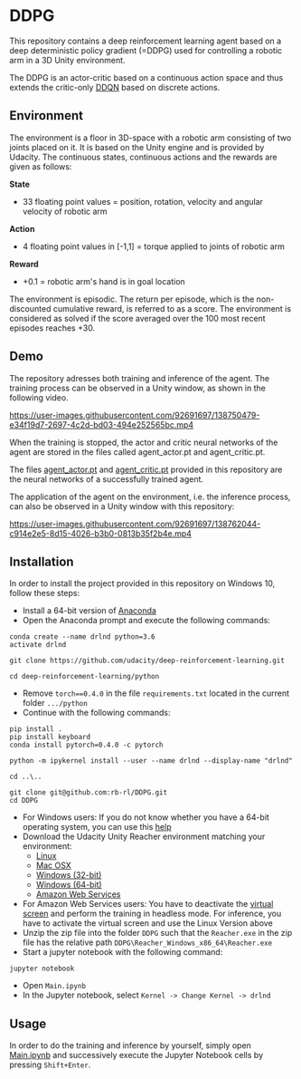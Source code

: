 # DDPG
This repository contains a deep reinforcement learning agent based on a deep deterministic policy gradient (=DDPG) used for controlling a robotic arm in a 3D Unity environment.

The DDPG is an actor-critic based on a continuous action space and thus extends the critic-only [DDQN](https://github.com/rb-rl/DDQN) based on discrete actions.

## Environment

The environment is a floor in 3D-space with a robotic arm consisting of two joints placed on it. It is based on the Unity engine and is provided by Udacity. The continuous states, continuous actions and the rewards are given as follows:

**State**

- 33 floating point values = position, rotation, velocity and angular velocity of robotic arm

**Action**

- 4 floating point values in \[-1,1\] = torque applied to joints of robotic arm

**Reward**

- +0.1 = robotic arm's hand is in goal location

The environment is episodic. The return per episode, which is the non-discounted cumulative reward, is referred to as a score. The environment is considered as solved if the score averaged over the 100 most recent episodes reaches +30.

## Demo

The repository adresses both training and inference of the agent. The training process can be observed in a Unity window, as shown in the following video.

https://user-images.githubusercontent.com/92691697/138750479-e34f19d7-2697-4c2d-bd03-494e252565bc.mp4

When the training is stopped, the actor and critic neural networks of the agent are stored in the files called agent_actor.pt and agent_critic.pt.

The files [agent_actor.pt](agent_actor.pt) and [agent_critic.pt](agent_critic.pt) provided in this repository are the neural networks of a successfully trained agent.

The application of the agent on the environment, i.e. the inference process, can also be observed in a Unity window with this repository:

https://user-images.githubusercontent.com/92691697/138762044-c914e2e5-8d15-4026-b3b0-0813b35f2b4e.mp4

## Installation

In order to install the project provided in this repository on Windows 10, follow these steps:

- Install a 64-bit version of [Anaconda](https://anaconda.cloud/installers)
- Open the Anaconda prompt and execute the following commands:
```
conda create --name drlnd python=3.6
activate drlnd

git clone https://github.com/udacity/deep-reinforcement-learning.git

cd deep-reinforcement-learning/python
```
- Remove `torch==0.4.0` in the file `requirements.txt` located in the current folder `.../python`
- Continue with the following commands:
```
pip install .
pip install keyboard
conda install pytorch=0.4.0 -c pytorch

python -m ipykernel install --user --name drlnd --display-name "drlnd"

cd ..\..

git clone git@github.com:rb-rl/DDPG.git
cd DDPG
```
- For Windows users: If you do not know whether you have a 64-bit operating system, you can use this [help](https://support.microsoft.com/en-us/help/827218/how-to-determine-whether-a-computer-is-running-a-32-bit-version-or-64)
- Download the Udacity Unity Reacher environment matching your environment:
  - [Linux](https://s3-us-west-1.amazonaws.com/udacity-drlnd/P2/Reacher/one_agent/Reacher_Linux.zip)
  - [Mac OSX](https://s3-us-west-1.amazonaws.com/udacity-drlnd/P2/Reacher/one_agent/Reacher.app.zip)
  - [Windows (32-bit)](https://s3-us-west-1.amazonaws.com/udacity-drlnd/P2/Reacher/one_agent/Reacher_Windows_x86.zip)
  - [Windows (64-bit)](https://s3-us-west-1.amazonaws.com/udacity-drlnd/P2/Reacher/one_agent/Reacher_Windows_x86_64.zip)
  - [Amazon Web Services](https://s3-us-west-1.amazonaws.com/udacity-drlnd/P2/Reacher/one_agent/Reacher_Linux_NoVis.zip)
- For Amazon Web Services users: You have to deactivate the [virtual screen](https://github.com/Unity-Technologies/ml-agents/blob/master/docs/Training-on-Amazon-Web-Service.md) and perform the training in headless mode. For inference, you have to activate the virtual screen and use the Linux Version above
- Unzip the zip file into the folder `DDPG` such that the `Reacher.exe` in the zip file has the relative path `DDPG\Reacher_Windows_x86_64\Reacher.exe`
- Start a jupyter notebook with the following command:
```
jupyter notebook
```
- Open `Main.ipynb`
- In the Jupyter notebook, select `Kernel -> Change Kernel -> drlnd`

## Usage

In order to do the training and inference by yourself, simply open [Main.ipynb](Main.ipynb) and successively execute the Jupyter Notebook cells by pressing `Shift+Enter`.
